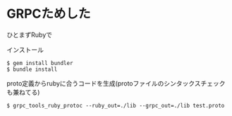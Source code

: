 # GRPCためした
ひとまずRubyで

インストール
```
$ gem install bundler
$ bundle install
```

proto定義からrubyに合うコードを生成(protoファイルのシンタックスチェックも兼ねてる)
```
$ grpc_tools_ruby_protoc --ruby_out=./lib --grpc_out=./lib test.proto
```
